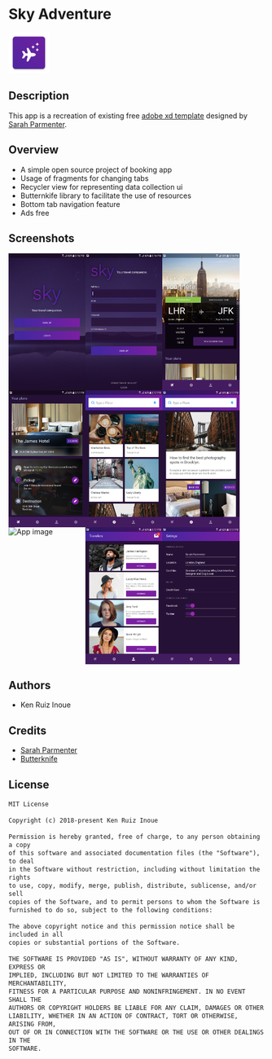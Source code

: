 # Sky Adventure
<img alt="Logo" src="images/app_icon.png" width="80" />

Description
---
This app is a recreation of existing free <a href='https://www.xdguru.com/sky-free-ui-kit-xd/'>adobe xd template</a> designed by <a href='http://youknowwho.com/'>Sarah Parmenter</a>.

Overview
---
- A simple open source project of booking app
- Usage of fragments for changing tabs
- Recycler view for representing data collection ui
- Butternkife library to facilitate the use of resources
- Bottom tab navigation feature
- Ads free

Screenshots
---
<div style="display:flex;">
<img alt="App image" src="images/screenshot1.png" width="30%">
<img alt="App image" src="images/screenshot2.png" width="30%">
<img alt="App image" src="images/screenshot3.png" width="30%">
</div>
<div style="display:flex;">
<img alt="App image" src="images/screenshot4.png" width="30%">
<img alt="App image" src="images/screenshot5.png" width="30%">
<img alt="App image" src="images/screenshot6.png" width="30%">
</div>
<div style="display:flex;">
<img alt="App image" src="images/screenshot7.png" width="30%">
<img alt="App image" src="images/screenshot8.png" width="30%">
<img alt="App image" src="images/screenshot9.png" width="30%">
</div>

Authors
---
- Ken Ruiz Inoue

Credits
---
- <a href='http://youknowwho.com/'>Sarah Parmenter</a>
- <a href='http://jakewharton.github.io/butterknife/'>Butterknife</a>

License
-------
    MIT License

    Copyright (c) 2018-present Ken Ruiz Inoue

    Permission is hereby granted, free of charge, to any person obtaining a copy
    of this software and associated documentation files (the "Software"), to deal
    in the Software without restriction, including without limitation the rights
    to use, copy, modify, merge, publish, distribute, sublicense, and/or sell
    copies of the Software, and to permit persons to whom the Software is
    furnished to do so, subject to the following conditions:

    The above copyright notice and this permission notice shall be included in all
    copies or substantial portions of the Software.

    THE SOFTWARE IS PROVIDED "AS IS", WITHOUT WARRANTY OF ANY KIND, EXPRESS OR
    IMPLIED, INCLUDING BUT NOT LIMITED TO THE WARRANTIES OF MERCHANTABILITY,
    FITNESS FOR A PARTICULAR PURPOSE AND NONINFRINGEMENT. IN NO EVENT SHALL THE
    AUTHORS OR COPYRIGHT HOLDERS BE LIABLE FOR ANY CLAIM, DAMAGES OR OTHER
    LIABILITY, WHETHER IN AN ACTION OF CONTRACT, TORT OR OTHERWISE, ARISING FROM,
    OUT OF OR IN CONNECTION WITH THE SOFTWARE OR THE USE OR OTHER DEALINGS IN THE
    SOFTWARE.
